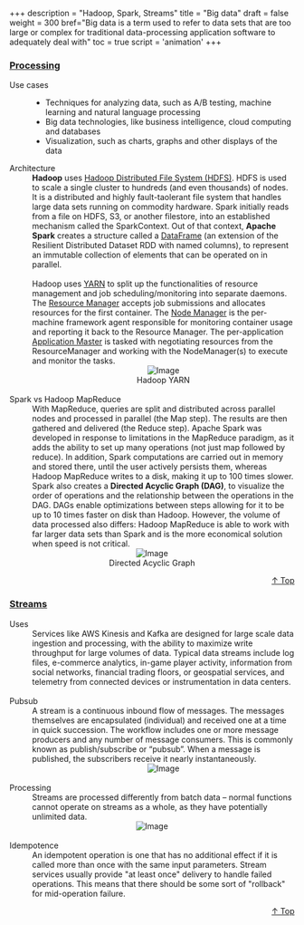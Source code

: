 +++
description = "Hadoop, Spark, Streams"
title = "Big data"
draft = false
weight = 300
bref="Big data is a term used to refer to data sets that are too large or complex for traditional data-processing application software to adequately deal with"
toc = true
script = 'animation'
+++

<h3 class="section-head" id="h-Section1"><a href="#h-Section1">Processing</a></h3>
  <div class="example">
    <dl>
      <dt>Use cases</dt>
      <dd>
      <ul>
      <li>Techniques for analyzing data, such as A/B testing, machine learning and natural language processing</li>
      <li>Big data technologies, like business intelligence, cloud computing and databases</li>
      <li>Visualization, such as charts, graphs and other displays of the data</li>
      </ul>
      <dt>Architecture</dt>
      <dd><b>Hadoop</b> uses <ins>Hadoop Distributed File System (HDFS)</ins>. HDFS is used to scale a single cluster to hundreds (and even thousands) of nodes. It is a distributed and highly fault-taolerant file system that handles large data sets running on commodity hardware. Spark initially reads from a file on HDFS, S3, or another filestore, into an established mechanism called the SparkContext. Out of that context, <b>Apache Spark</b> creates a structure called a <ins>DataFrame</ins> (an extension of the Resilient Distributed Dataset RDD with named columns), to represent an immutable collection of elements that can be operated on in parallel.</dd><br/>
      <dd>
      Hadoop uses <ins>YARN</ins> to split up the functionalities of resource management and job scheduling/monitoring into separate daemons. The <ins>Resource Manager</ins> accepts job submissions and allocates resources for the first container. The <ins>Node Manager</ins> is the per-machine framework agent responsible for monitoring container usage and reporting it back to the Resource Manager. The per-application <ins>Application Master</ins> is tasked with negotiating resources from the ResourceManager and working with the NodeManager(s) to execute and monitor the tasks.
      <div style="text-align:center" width="85%">
      <img alt="Image" src="https://www.javascripter.co/img/latest/yarn.gif">
    </div>
    <figcaption style="text-align:center">
    Hadoop YARN
    </figcaption>
    <br/>
      <dt>Spark vs Hadoop MapReduce</dd>
      <dd>With MapReduce, queries are split and distributed across parallel nodes and processed in parallel (the Map step). The results are then gathered and delivered (the Reduce step). Apache Spark was developed in response to limitations in the MapReduce paradigm, as it adds the ability to set up many operations (not just map followed by reduce). In addition, Spark computations are carried out in memory and stored there, until the user actively persists them, whereas Hadoop MapReduce writes to a disk, making it up to 100 times slower. Spark also creates a <b>Directed Acyclic Graph (DAG)</b>, to visualize the order of operations and the relationship between the operations in the DAG. DAGs enable optimizations between steps allowing for it to be up to 10 times faster on disk than Hadoop. However, the volume of data processed also differs: Hadoop MapReduce is able to work with far larger data sets than Spark and is the more economical solution when speed is not critical.</dd>
    <div style="text-align:center" width="75%">
      <img alt="Image" src="https://www.javascripter.co/img/latest/dag.png">
    </div>
    <figcaption style="text-align:center">
    Directed Acyclic Graph
    </figcaption>
      <dt></dt>
    </dl>
  </div>
<div style="text-align:right"> <a href="#top">&#8593; Top</a></div>

<h3 class="section-head" id="h-Section2"><a href="#h-Section2">Streams</a></h3>
  <div class="example">
    <dl>
    <dt>Uses</dt>
    <dd>
      Services like AWS Kinesis and Kafka are designed for large scale data ingestion and processing, with the ability to maximize write throughput for large volumes of data. Typical data streams include log files, e-commerce analytics, in-game player activity, information from social networks, financial trading floors, or geospatial services, and telemetry from connected devices or instrumentation in data centers.
    </dd><br/>
      <dt>Pubsub</dt>
      <dd>A stream is a continuous inbound flow of messages. The messages themselves are encapsulated (individual) and received one at a time in quick succession. The workflow includes one or more message producers and any number of message consumers. This is commonly known as publish/subscribe or “pubsub”. When a message is published, the subscribers receive it nearly instantaneously.
    <div style="text-align:center">
      <img alt="Image" src="https://www.javascripter.co/img/latest/pubsub.png">
    </div><br/>
      <dt>Processing</dt>
      <dd>Streams are processed differently from batch data – normal functions cannot operate on streams as a whole, as they have potentially unlimited data.</dd>
      <div style="text-align:center">
      <img alt="Image" src="https://www.javascripter.co/img/latest/batch.jpg">
    </div><br/>
      <dt>Idempotence<dt>
      <dd>An idempotent operation is one that has no additional effect if it is called more than once with the same input parameters. Stream services usually provide "at least once" delivery to handle failed operations. This means that there should be some sort of "rollback" for mid-operation failure.</dd>
    </dl>
  </div>
<div style="text-align:right"> <a href="#top">&#8593; Top</a></div>
